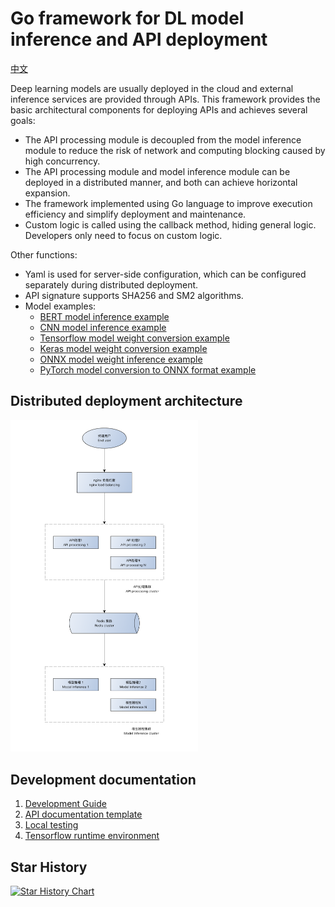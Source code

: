 # Go framework for DL model inference and API deployment

[中文](README_zh.md)

Deep learning models are usually deployed in the cloud and external inference services are provided through APIs. This framework provides the basic architectural components for deploying APIs and achieves several goals:
- The API processing module is decoupled from the model inference module to reduce the risk of network and computing blocking caused by high concurrency.
- The API processing module and model inference module can be deployed in a distributed manner, and both can achieve horizontal expansion.
- The framework implemented using Go language to improve execution efficiency and simplify deployment and maintenance.
- Custom logic is called using the callback method, hiding general logic. Developers only need to focus on custom logic.



Other functions:

- Yaml is used for server-side configuration, which can be configured separately during distributed deployment.
- API signature supports SHA256 and SM2 algorithms.
- Model examples:
  - [BERT model inference example](examples/models/embedding)
  - [CNN model inference example](examples/models/mobilenet)
  - [Tensorflow model weight conversion example](examples/export/export_tf_bert.py)
  - [Keras model weight conversion example](examples/export/export_keras_cnn.py)
  - [ONNX model weight inference example](examples/models/facedet)
  - [PyTorch model conversion to ONNX format example](examples/export/pytorch_to_onnx.py)



## Distributed deployment architecture

<img src="doc/arch.png" alt="Distributed deployment architecture" width="300" />



## Development documentation

1. [Development Guide](doc/DEV.md)
2. [API documentation template](doc/API.md)
3. [Local testing](doc/TEST.md)
4. [Tensorflow runtime environment](doc/TF.md)



## Star History

[![Star History Chart](https://api.star-history.com/svg?repos=jack139/go-infer&type=Date)](https://star-history.com/#jack139/go-infer&Date)
